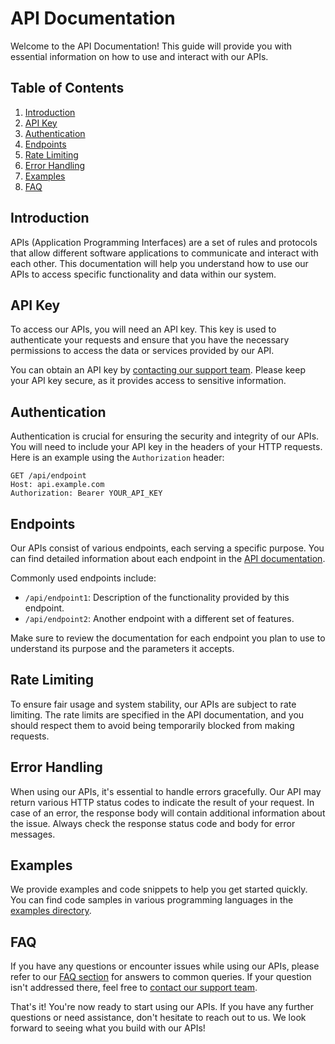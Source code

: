 # API Documentation

Welcome to the API Documentation! This guide will provide you with essential information on how to use and interact with our APIs.

## Table of Contents

1. [Introduction](#introduction)
2. [API Key](#api-key)
3. [Authentication](#authentication)
4. [Endpoints](#endpoints)
5. [Rate Limiting](#rate-limiting)
6. [Error Handling](#error-handling)
7. [Examples](#examples)
8. [FAQ](#faq)

## Introduction

APIs (Application Programming Interfaces) are a set of rules and protocols that allow different software applications to communicate and interact with each other. This documentation will help you understand how to use our APIs to access specific functionality and data within our system.

## API Key

To access our APIs, you will need an API key. This key is used to authenticate your requests and ensure that you have the necessary permissions to access the data or services provided by our API.

You can obtain an API key by [contacting our support team](mailto:support@example.com). Please keep your API key secure, as it provides access to sensitive information.

## Authentication

Authentication is crucial for ensuring the security and integrity of our APIs. You will need to include your API key in the headers of your HTTP requests. Here is an example using the `Authorization` header:

```http
GET /api/endpoint
Host: api.example.com
Authorization: Bearer YOUR_API_KEY
```

## Endpoints

Our APIs consist of various endpoints, each serving a specific purpose. You can find detailed information about each endpoint in the [API documentation](https://api.example.com/docs).

Commonly used endpoints include:

- `/api/endpoint1`: Description of the functionality provided by this endpoint.
- `/api/endpoint2`: Another endpoint with a different set of features.

Make sure to review the documentation for each endpoint you plan to use to understand its purpose and the parameters it accepts.

## Rate Limiting

To ensure fair usage and system stability, our APIs are subject to rate limiting. The rate limits are specified in the API documentation, and you should respect them to avoid being temporarily blocked from making requests.

## Error Handling

When using our APIs, it's essential to handle errors gracefully. Our API may return various HTTP status codes to indicate the result of your request. In case of an error, the response body will contain additional information about the issue. Always check the response status code and body for error messages.

## Examples

We provide examples and code snippets to help you get started quickly. You can find code samples in various programming languages in the [examples directory](https://github.com/example/api-examples).

## FAQ

If you have any questions or encounter issues while using our APIs, please refer to our [FAQ section](https://api.example.com/faq) for answers to common queries. If your question isn't addressed there, feel free to [contact our support team](mailto:support@example.com).

That's it! You're now ready to start using our APIs. If you have any further questions or need assistance, don't hesitate to reach out to us. We look forward to seeing what you build with our APIs!
